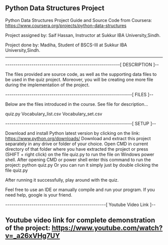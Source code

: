 Python Data Structures Project
--------------------------------------------------------------------------
Python Data Structures
Project Guide and Source Code from Coursera:
https://www.coursera.org/projects/python-data-structures

Project assigned by:
Saif Hassan, Instructor at Sukkur IBA University,Sindh.

Project done by:
Madiha, Student of BSCS-III at Sukkur IBA University,Sindh.

--------------------------------------------------------------------------

---------------------------------------------------------[ DESCRIPTION ]--

The files provided are source code, as well as the supporting data files 
to be used in the quiz project. Moreover, you will be creating one more
file during the implementation of the project.

---------------------------------------------------------------[ FILES ]--

Below are the files introduced in the course. See file for description...

quiz.py
Vocabulary_list.csv
Vocabulary_set.csv

---------------------------------------------------------------[ SETUP ]-- 

Download and install Python latest version by clicking on the link: 
https://www.python.org/downloads/
Download and extract this project separately in any drive or folder of
your choice.
Open CMD in current directory of that folder where you have extracted 
the project or press (SHIFT + right click) on the file quiz.py to run 
the file on Windows power shell.
After opening CMD or power shell enter this command to run the 
project: python quiz.py
Or you can run it simply just by double clicking the file quiz.py

After running it successfully, play around with the quiz.

Feel free to use an IDE or manually compile and run your program.
If you need help, google is your friend.

--------------------------------------------------[ Youtube Video Link ]-- 

Youtube video link for complete demonstration of the project:
https://www.youtube.com/watch?v=_a26xVHg7UY
--------------------------------------------------------------------------
